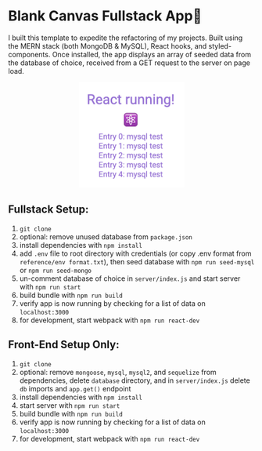 # Blank Canvas Fullstack App🎨

I built this template to expedite the refactoring of my projects. Built using the MERN stack (both MongoDB & MySQL), React hooks, and styled-components. Once installed, the app displays an array of seeded data from the database of choice, received from a GET request to the server on page load.

<p align="center">
<img src="screenshot.png" width="215"/>
</p>

## Fullstack Setup:

1. `git clone`
1. optional: remove unused database from `package.json`
1. install dependencies with `npm install`
1. add `.env` file to root directory with credentials (or copy .env format from `reference/env format.txt`), then seed database with `npm run seed-mysql` or `npm run seed-mongo`
1. un-comment database of choice in `server/index.js` and start server with `npm run start`
1. build bundle with `npm run build`
1. verify app is now running by checking for a list of data on `localhost:3000`
1. for development, start webpack with `npm run react-dev`

## Front-End Setup Only:

1. `git clone`
1. optional: remove `mongoose`, `mysql`, `mysql2`, and `sequelize` from dependencies, delete `database` directory, and in `server/index.js` delete `db` imports and `app.get()` endpoint
1. install dependencies with `npm install`
1. start server with `npm run start`
1. build bundle with `npm run build`
1. verify app is now running by checking for a list of data on `localhost:3000`
1. for development, start webpack with `npm run react-dev`

